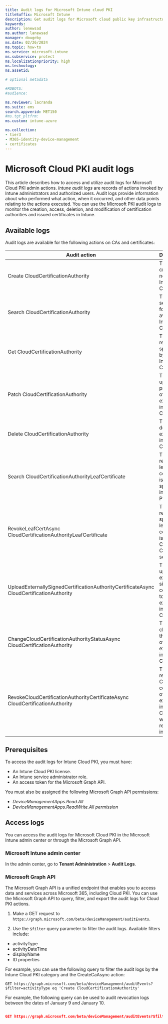 ```yaml
---
title: Audit logs for Microsoft Intune cloud PKI  
titleSuffix: Microsoft Intune 
description: Get audit logs for Microsoft cloud public key infrastructure (PKI) activity in the admin center.   
keywords:
author: lenewsad
ms.author: lanewsad
manager: dougeby
ms.date: 02/26/2024
ms.topic: how-to
ms.service: microsoft-intune
ms.subservice: protect
ms.localizationpriority: high
ms.technology:
ms.assetid: 

# optional metadata

#ROBOTS:
#audience:

ms.reviewer: lacranda
ms.suite: ems
search.appverid: MET150
#ms.tgt_pltfrm:
ms.custom: intune-azure

ms.collection:
- tier3
- M365-identity-device-management
- certificates
---
```

# Microsoft Cloud PKI audit logs  

This article describes how to access and utilize audit logs for Microsoft Cloud PKI admin actions. *Intune audit logs* are records of actions invoked by Intune administrators and authorized users. Audit logs provide information about who performed what action, when it occurred, and other data points relating to the actions executed. You can use the Microsoft PKI audit logs to monitor the creation, access, deletion, and modification of certification authorities and issued certificates in Intune.  

## Available logs  

Audit logs are available for the following actions on CAs and certificates:  

| Audit action | Description |
| -------------------------- | ----------------- |
|Create CloudCertificationAuthority| This action creates a new CA in Intune Cloud PKI.| 
| Search CloudCertificationAuthority| This action searches for CAs available in Intune Cloud PKI. |
|Get CloudCertificationAuthority | This action retrieves a specific CA by its ID in Intune Cloud PKI | 
|Patch CloudCertificationAuthority | This action updates the properties of an existing CA in Intune Cloud PKI | 
| Delete CloudCertificationAuthority|This action deletes an existing CA in Intune Cloud PKI. |
|Search CloudCertificationAuthorityLeafCertificate | This action retrieves all leaf certificates issued by a specific CA in the Cloud PKI service. |
|RevokeLeafCertAsync CloudCertificationAuthorityLeafCertificate | This action revokes a specific leaf certificate issued by a CA in the Cloud PKI service. |
|UploadExternallySignedCertificationAuthorityCertificateAsync CloudCertificationAuthority| This action uploads an externally signed CA certificate to an existing CA in Intune Cloud PKI. | 
|ChangeCloudCertificationAuthorityStatusAsync CloudCertificationAuthority| This action changes the status of an existing CA in Intune Cloud PKI. |
|RevokeCloudCertificationAuthorityCertificateAsync CloudCertificationAuthority | This action revokes the CA certificate of an existing CA in Intune Cloud PKI, which renders it invalid. |  

## Prerequisites   
To access the audit logs for Intune Cloud PKI, you must have: 
- An Intune Cloud PKI license.   
- An Intune service administrator role. 
- An access token for the Microsoft Graph API. 

You must also be assigned the following Microsoft Graph API permissions:  

* *DeviceManagementApps.Read.All*  
* *DeviceManagementApps.ReadWrite.All permission*  

## Access logs  
You can access the audit logs for Microsoft Cloud PKI in the Microsoft Intune admin center or through the Microsoft Graph API. 

### Microsoft Intune admin center  

In the admin center, go to **Tenant Administration** > **Audit Logs**. 

### Microsoft Graph API  
The Microsoft Graph API is a unified endpoint that enables you to access data and services across Microsoft 365, including Cloud PKI. You can use the Microsoft Graph API to query, filter, and export the audit logs for Cloud PKI actions. 

1.	Make a GET request to ``https://graph.microsoft.com/beta/deviceManagement/auditEvents``.     

2.	Use the `$filter` query parameter to filter the audit logs. Available filters include: 
   * activityType  
   * activityDateTime  
   * displayName  
   * ID properties   
 
 For example, you can use the following query to filter the audit logs by the Intune Cloud PKI category and the CreateCaAsync action: 

`GET https://graph.microsoft.com/beta/deviceManagement/auditEvents?$filter=activityType eq 'Create CloudCertificationAuthority'`  


For example, the following query can be used to audit revocation logs between the dates of January 9 and January 10.   

```json  

GET https://graph.microsoft.com/beta/deviceManagement/auditEvents?$filter=activityType eq 'RevokeLeafCertAsync CloudCertificationAuthorityLeafCertificate' and %20activityDateTime%20gt%202024-01-09T00:00:00Z%20and%20activityDateTime%20le%202024-01-11T00:00:00Z&$orderby=activityDateTime%20desc 

```  
